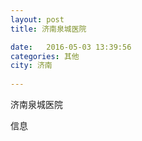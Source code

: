 ```yaml
--- 
layout: post 
title: 济南泉城医院

date:   2016-05-03 13:39:56 
categories: 其他  
city: 济南
  
--- 
```

   
济南泉城医院

信息


